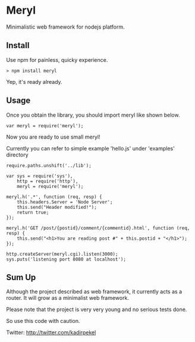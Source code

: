 Meryl
=====
Minimalistic web framework for nodejs platform.

Install
-------

Use npm for painless, quicky experience.

	> npm install meryl

Yep, it's ready already.

Usage
-----

Once you obtain the library, you should import meryl like shown below.

	var meryl = require('meryl');

Now you are ready to use small meryl!

Currently you can refer to simple example 'hello.js' under 'examples' directory

	require.paths.unshift('../lib');
	
	var sys = require('sys'),
		http = require('http'),
		meryl = require('meryl');

	meryl.h('.*', function (req, resp) {
		this.headers.Server = 'Node Server';
		this.send("Header modified!");
		return true;
	});

	meryl.h('GET /post/{postid}/comment/{commentid}.html', function (req, resp) {
		this.send("<h1>You are reading post #" + this.postid + "</h1>");
	});

	http.createServer(meryl.cgi).listen(3000);
	sys.puts('listening port 8080 at localhost');

Sum Up
------

Although the project described as web framework, it currently acts as a 
router. It will grow as a minimalist web framework.

Please note that the project is very very young and no serious tests done.

So use this code with caution.

Twitter: <http://twitter.com/kadirpekel>

